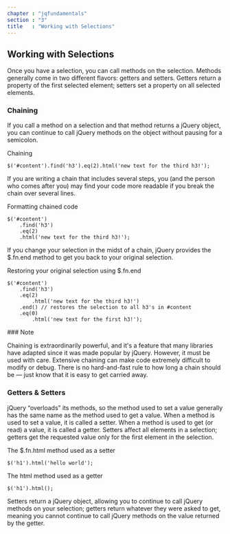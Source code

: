 ```yaml
---
chapter : "jqfundamentals"
section : "3"
title   : "Working with Selections"
---
```

## Working with Selections

Once you have a selection, you can call methods on the selection. 
Methods generally come in two different flavors: getters and setters. 
Getters return a property of the first selected element; setters set a property on all selected elements.

### Chaining

If you call a method on a selection and that method returns a jQuery object, 
you can continue to call jQuery methods on the object without pausing for a semicolon.

<div class="example" markdown="1">
Chaining

    $('#content').find('h3').eq(2).html('new text for the third h3!');
</div>

If you are writing a chain that includes several steps, you (and the person who comes after you) may find your code more readable if you break the chain over several lines.

<div class="example" markdown="1">
Formatting chained code

    $('#content')
    	.find('h3')
    	.eq(2)
    	.html('new text for the third h3!');
</div>

If you change your selection in the midst of a chain, jQuery provides the $.fn.end method to get you back to your original selection.

<div class="example" markdown="1">
Restoring your original selection using $.fn.end

    $('#content')
    	.find('h3')
    	.eq(2)
        	.html('new text for the third h3!')
    	.end() // restores the selection to all h3's in #content
    	.eq(0)
        	.html('new text for the first h3!');
</div>

<div class="note" markdown="1">
### Note

Chaining is extraordinarily powerful, and it's a feature that many libraries have adapted since it was made popular by jQuery. 
However, it must be used with care. Extensive chaining can make code extremely difficult to modify or debug. 
There is no hard-and-fast rule to how long a chain should be — just know that it is easy to get carried away.
</div>

### Getters & Setters

jQuery “overloads” its methods, so the method used to set a value generally has the same name as the method used to get a value. 
When a method is used to set a value, it is called a setter. 
When a method is used to get (or read) a value, it is called a getter. 
Setters affect all elements in a selection; getters get the requested value only for the first element in the selection.

<div class="example" markdown="1">
The $.fn.html method used as a setter

    $('h1').html('hello world');
</div>

<div class="example" markdown="1">
The html method used as a getter

    $('h1').html();
</div>

Setters return a jQuery object, allowing you to continue to call jQuery methods on your selection; 
getters return whatever they were asked to get, meaning you cannot continue to call jQuery methods on the value returned by the getter.